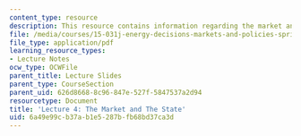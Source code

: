 ```yaml
---
content_type: resource
description: This resource contains information regarding the market and the state.
file: /media/courses/15-031j-energy-decisions-markets-and-policies-spring-2012/6a49e99cb37ab1e5287bfb68bd37ca3d_MIT15_031JS12_lec4.pdf
file_type: application/pdf
learning_resource_types:
- Lecture Notes
ocw_type: OCWFile
parent_title: Lecture Slides
parent_type: CourseSection
parent_uid: 626d8668-8c96-847e-527f-5847537a2d94
resourcetype: Document
title: 'Lecture 4: The Market and The State'
uid: 6a49e99c-b37a-b1e5-287b-fb68bd37ca3d
---
```

